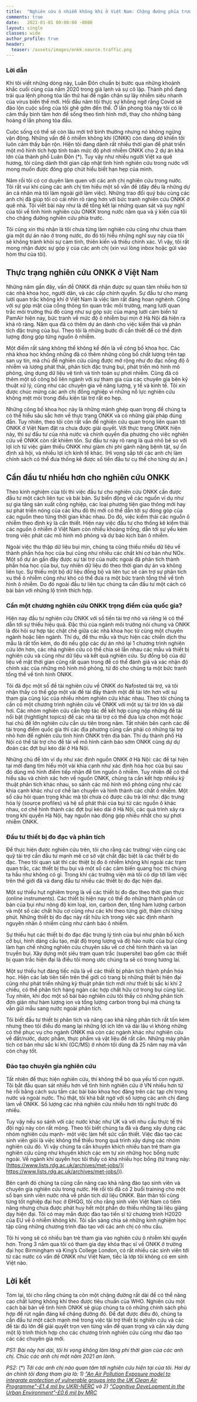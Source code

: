 ```yaml
---
title:  "Nghiên cứu ô nhiễm không khí ở Việt Nam: Chặng đường phía trước"
comments: true
date:   2021-01-01 00:00:00 -0000
layout: single
classes: wide
author_profile: true
header:
  teaser: /assets/images/onkk.source.traffic.png
---
```


### Lời dẫn

Khi tôi viết những dòng này, Luân Đôn chuẩn bị bước qua những khoảnh khắc cuối cùng của năm 2020 trong giá lạnh và sự cô lập.
Thành phố đang trải qua lệnh phong tỏa lần thứ hai để ngăn chặn sự lây nhiễm siêu nhanh của virus biến thể mới. 
Hồi đầu năm tôi thực sự không ngờ rằng Covid sẽ đảo lộn cuộc sống của tôi ghê gớm đến thế.
Ở lần phong tỏa này tôi có lẽ cảm thấy bình tâm hơn để sống theo tình hình mới, thay cho những bàng hoàng ở lần phong tỏa đầu. 

Cuộc sống có thể sẽ còn lâu mới trở bình thường nhưng nó không ngừng vận động. 
Những vấn đề ô nhiễm không khí (ONKK) còn dang dở khiến tôi luôn cảm thấy bận rộn. 
Hiện tôi đang dành rất nhiều thời gian để phát triển một mô hình tích hợp tính toán mức độ phơi nhiễm ONKK
cho 2 dự án khá lớn của thành phố Luân Đôn (*). 
Tuy vậy như nhiều người Việt xa quê hương, 
tôi cũng dành thời gian cập nhật tình hình nghiên cứu trong nước với mong muốn được đóng góp chút hiểu biết hạn hẹp của mình. 

Năm rồi tôi có cơ duyên làm quen với các anh chị nghiên cứu trong nước.
Tôi rất vui khi cùng các anh chị tìm hiểu một số vấn đề (đây đều là những dự án cá nhân mà tôi làm ngoài giờ làm việc).
Những trao đổi quý báu cùng các anh chị đã giúp tôi có cái nhìn rõ ràng hơn với bức tranh nghiên cứu ONKK ở quê nhà. 
Tôi viết bài này như là để tổng kết lại những quan sát và 
suy nghĩ của tôi về tình hình nghiên cứu ONKK trong nước năm qua và ý kiến của tôi cho chặng đường nghiên cứu phía trước.

Tôi cũng xin thú nhận là tôi chưa từng làm nghiên cứu cũng như chưa tham gia một dự án nào ở trong nước,
do đó tôi hiểu những nghĩ suy này của tôi sẽ không tránh khỏi sự cảm tính, 
thiên kiến và thiếu chính xác.
Vì vậy, tôi rất mong nhận được sự góp ý của các anh chị (xin vui lòng inbox hoặc gửi vào hòm thư của tôi).

## Thực trạng nghiên cứu ONKK ở Việt Nam

Những năm gần đây, vấn đề ONKK đã nhận được sự quan tâm nhiều hơn từ các nhà khoa học, người dân, và các cấp chính quyền.
Sự đầu tư cho mạng lưới quan trắc không khí ở Việt Nam là việc làm rất đáng hoan nghênh. 
Cộng với sự góp mặt của cổng thông tin quan trắc môi trường, mạng lưới quan trắc môi trường thủ đô cũng như sự góp sức của
mạng lưới cảm biến từ PamAir hiện nay, bức tranh về mức độ ô nhiễm bụi mịn ở Hà Nội đã hiện ra khá rõ ràng.
Năm qua đã có thêm dự án dành cho việc kiểm thải và phân tích đặc trưng của bụi.
Theo tôi là những bước đi cần thiết để có thể định lượng đóng góp từng nguồn ô nhiễm. 

Một điểm rất sáng không thể không kể đến là về công bố khoa học.
Các nhà khoa học không những đã có thêm những công bố chất lượng trên tạp san uy tín,
mà chủ đề nghiên cứu cũng được mở rộng như đo đạc nồng độ ô nhiễm và lượng phát thải, 
phân tích đặc trưng bụi, phát triển mô hình mô phỏng, ứng dụng dữ liệu vệ tinh và tính toán sự phơi nhiễm. 
Cũng đã có thêm một số công bố liên ngành với sự tham gia của các chuyên gia bên kỹ thuật xử lý,
cũng như các chuyên gia về năng lượng, y tế và kinh tế. 
Tôi xin được chúc mừng các anh chị đồng nghiệp vì những nỗ lực nghiên cứu không mệt mỏi trong điều kiện tài trợ rất eo hẹp.

Những công bố khoa học này là những mảnh ghép quan trọng để chúng ta có thể hiểu sâu sắc hơn về thực trạng ONKK
và có những giải pháp đúng đắn. Tuy nhiên, theo tôi còn rất vấn đề nghiên cứu quan trọng liên quan tới ONKK ở 
Việt Nam đặt ra chưa được giải quyết. 
Với thực trạng ONKK hiện này, thì sự đầu tư của nhà nước và 
chính quyền địa phương cho việc nghiên cứu về ONKK còn rất khiêm tốn. 
Sự đầu tư này rõ rang là quá nhỏ bé so với lợi ích từ việc giảm thiểu ONKK như 
giảm chi phí gánh nặng bệnh tật, sự ổn định xã hội, và nhiều lợi ích kinh tế khác. 
(Hi vọng sắp tới các anh chị làm chính sách có thể đưa thống kê được số tiền đầu tư cụ thể cho từng dự án.)


## Cần đầu tư nhiều hơn cho nghiên cứu ONKK 

Theo kinh nghiệm của tôi thì việc đầu tư cho nghiên cứu ONKK cần được đầu tư một cách liên tục và bài bản.
Sự biến động về các nguồn ví dụ như sự gia tăng sản xuất công nghiệp, 
các loại phương tiện giao thông mới hay sư phát triển nóng của các khu đô thị 
mới có thể dẫn tới sự đóng góp của các nguồn theo từng thời gian khác nhau. 
Do đó, việc kiểm thải các nguồn ô nhiễm theo định kỳ là cần thiết. Hiện nay việc đầu tư cho thống kê 
kiểm thải các nguồn ô nhiễm ở Việt Nam còn nhiều khoảng trống, dẫn tới sự yếu kém trong việc phát các 
mô hình mô phỏng và dự báo kịch bản ô nhiễm.

Ngoài việc thu thập dữ liệu bụi mịn, chúng ta cũng thiếu nhiều dữ liệu về 
thành phần hóa học của bụi cũng như nhiều các chất khí cơ bản như NOx. 
Một số dự án gần đây được sự tài trợ của nước ngoài đã phân tích thành phần hóa học của bụi,
tuy nhiên dữ liệu đó theo thời gian dự án và không liên tục.
Sự thiếu một bộ dữ liệu đồng bộ và liên tục sẽ cản trợ sự phân tích xu thế ô nhiễm cũng như
khó có thể đưa ra một bức tranh tổng thể về tình hình ô nhiễm. Do đó ngoài đầu tư liên tục 
chúng ta cần đầu tư một cách có bài bản với những lộ trình thích hợp.

### Cần một chương nghiên cứu ONKK trọng điểm của quốc gia?

Hiện nay đầu tư nghiên cứu ONKK với số tiền tài trợ nhỏ và riêng lẻ có thể dẫn tới sự thiếu hiệu quả. 
Đặc thù của ngành môi trường nói chung và ONKK là đòi hỏi sự hợp tác chặt chẽ giữa các
nhà khoa học từ cùng một chuyên ngành hoặc liên ngành. 
Thí dụ, để thu mẫu và thực hiện các chiến dịch thu mẫu là rất tốn kém, 
do đó nếu gộp các dự án nhỏ lại 1 chương trình nghiên cứu lớn hơn, các nhà nghiên cứu có thể chia sẻ lẫn nhau các mẫu 
và thiết bị nghiên cứu và cũng như dữ liệu và kết quả nghiên cứu. 
Sự đồng bộ của dữ liệu về mặt thời gian cũng rất quan trong để có thể đánh giá và xác nhận độ chính xác của những mô hình mô phỏng,
từ đó cho chúng ta một bức tranh tổng thể về tình hình ONKK.  

Tôi đã đọc một số đề tài nghiên cứu về ONKK do Nafosted tài trợ, 
và tôi nhận thấy có thể gộp một vài đề tài đấy thành một đề tài lớn hơn với sự tham gia cùng lúc của nhiều nhóm nghiên cứu khác nhau. 
Theo tôi chúng ta cần có một chương trình nghiên cứu về ONKK với một sự tài trợ lớn và dài hơi. 
Các nhóm nghiên cứu cần hợp tác để kết hợp cùng nộp những đề tài nổi bật (hightlight topics) 
để các nhà tài trợ có thể đưa lựa chọn một hoặc hai chủ đề lớn nghiên cứu cần ưu tiên trong năm. 
Tất nhiên bên cạnh các đề tài trọng điểm quốc gia thì các địa phương cũng cần phải có những 
tài trợ nhỏ hơn để nghiên cứu tình hình ONKK trên địa bàn. 
Thí dụ thành phố Hà Nội có thể tài trợ cho đề tài về mô hình cảnh bảo sớm ONKK cũng dự dự đoán các đợt bụi kéo dài ở Hà Nội.

Những chủ đề lớn ví dụ như xác định nguồn ONKK ở Hà Nội:
các đề tại hiện tại mới đang tìm hiểu một vài khía cạnh như xác định hóa học của bụi 
sau đó dùng mô hình điểm tiếp nhận để tìm nguồn ô nhiễm. 
Tuy nhiên để có thể hiểu sâu và chính xác hơn về nguồn ONKK,
chúng ta cần kết hợp nhiều kỹ thuật phân tích khác nhau,
so sánh các mô hình mô phỏng cũng như các khía cạnh khác như cơ chế lan chuyền và hình thành các chất ô nhiễm.
Một số câu hỏi quan trọng khác mà tôi chưa có được câu trả lời như: đặc trưng hóa lý (source profiles)
và hệ số phát thải của bụi từ các nguồn ô khác nhau, 
cơ chế hình thành các đợt bụi kéo dài ở Hà Nội, các quá trình xảy ra trong khí quyển Hà Nội, 
hay nguồn nào đóng góp nhiều nhất cho sự phơi nhiễm ONKK. 

### Đầu tư thiết bị đo đạc và phân tích

Để thực hiện được nghiên cứu trên, tôi cho rằng các trường/ viện cũng các quỹ tài
trợ cần đầu tư mạnh mẽ cơ sở vật chất đặc biệt là các thiết bị đo đạc. 
Theo tôi quan sát thì các thiệt bị đo ô nhiễm không khí ngoài các trạm quan trắc, 
các thiết bị thu bụi và một số các cảm biến quang học thì chúng ta hầu như không có gì. 
Trong khi các trường viện mà tôi có dịp tới làm việc trên thế giới đã và đang đầu tư nhiều các thiết bị đo đạc hiện đại. 

Một sự thiếu hụt nghiêm trọng là về các thiết bị đo đạc theo thời gian thực (online instruments).
Các thiết bị hiện nay có thể đo những thành phần cơ bản của bụi như nông độ kim loại, ion, carbon đen,
tổng hàm lượng carbon và một số các chất hữu cơ cũng như các khí theo từng giờ, thậm chí từng phút. 
Những thiết bị đo đạc này rất hữu ích trong việc xác định nhanh nguyên nhân ô nhiễm cũng như cảnh báo ô nhiễm. 

Sự thiếu hụt các thiết bị đo đạc đặc trưng lý tính của bụi như phân bố kích cỡ bụi, 
hình dáng cấu tạo, mật độ trọng lượng và độ háo nước của bụi cũng làm hạn chế những nghiên cứu chuyên sâu về cơ chế hình thành
và lan truyền bụi. Xây dựng một siêu trạm quan trắc (supersite) bao gồm các thiết bị quan trắc hiện đại là điều tôi 
mong ước chúng ta sẽ có trong tương lai.

Một sự thiếu hụt đáng tiếc nữa là về các thiết bị phân tích thành phần hóa học.
Hiện các lab tiên tiến trên thế giới có trang bị những thiết bị hiện đại cũng như phát triển
những kỹ thuật phân tích mới như thiết bị sắc kí khí 2 chiều, có thể phân tích hàng ngàn các
hợp chất hữu cơ trong bụi cùng lúc. Tuy nhiên, khi đọc một số bài báo nghiên cứu tôi thấy có những 
phân tích đơn giản như hàm lượng ion và tổng lượng carbon trong bụi mà chúng ta vẫn gửi mẫu sang nước 
ngoài phân tích. 

Tôi biết đầu tư thiết bị phân tích và nâng cao khả năng phân tích rất tốn kém 
nhưng theo tôi điều đó mang lại những lợi ích lớn và dài lâu vì không những có thể phục vụ cho ngành ONKK mà còn 
các ngành khác như nghiên cứu về đất/nước, dược phẩm, thực phẩm và vật liệu đề rất cần. 
Những máy phân tích cơ bản như sắc kí khí (GC/MS) ở nhóm tôi dùng đã 25 năm nay mà vẫn còn chạy tốt.

### Đào tạo chuyên gia nghiên cứu

Tất nhiên để thực hiện nghiên cứu, thì không thể bỏ qua yếu tố con người. 
Tôi bắt đầu quan sát nhiều hơn về tình hình nghiên cứu ở VN nhiều hơn từ hè rồi bằng cách sưu tầm 
các bài báo khoa học đăng trên các tạp chí trong nước và ngoài nước. 
Thú thật, tôi khá bất ngờ với số lượng các anh chị đang làm về ONKK. 
Số lượng các nhà nghiên cứu nhiều hơn tôi nghĩ trước đó nhiều. 

Tuy vậy nếu so sánh với các nước khác như UK và với nhu cầu thực tế thì đội ngũ này còn rất mỏng. 
Theo tôi biết chúng ta đã và đang xây dựng các nhóm nghiên cứu mạnh- một việc làm hết sức cần thiết.
Việc đào tạo các sinh viên giỏi là việc không thể thiếu trong quá trình xây dựng các nhóm nghiên cứu đó.
Vì vậy chúng ta cần khuyến khích nhiều bạn trẻ tham gia nghiên cứu cũng như khuyến khích các em tự xin những học bổng nước ngoài. 
Về ngành khí quyển học tôi thấy có khá nhiều học bổng (từ trang này: [https://www.lists.rdg.ac.uk/archives/met-jobs/]( https://www.lists.rdg.ac.uk/archives/met-jobs/)). 

Bên cạnh đó chúng ta cũng cần nâng cao  khả năng đào tạo sinh viên và chuyên gia nghiên cứu trong nước.
Hè rồi tôi đã có 2 buổi training cho một số bạn sinh viên nước nhà về phân tích dữ liệu ONKK.
Bản thân tôi cũng từng tốt nghiệp đại học ở ĐHQG, 
tôi cho rằng sinh viên Việt Nam có tiềm năng nhưng chưa được phát huy hết một phần do thiếu những tài liệu giảng dạy hiện đại.
Tôi có may mắn được đào tạo tiến sĩ từ chương trình H2020 của EU về ô nhiễm không khí. 
Tôi sẵn sàng chia sẻ những kinh nghiệm học tập cũng những chương trình đào tạo với các anh chị có nhu cầu. 

Tôi hi vọng sẽ có nhiều bạn trẻ tham gia vào nghiên cứu ô nhiễm khí quyển hơn. 
Trong 3 năm qua tôi có tham gia dạy khóa thạc sĩ về ONKK ở trường đại học Birmingham và King’s College London, 
có rất nhiều các sinh viên tới từ các nước có vấn đề ONKK như Việt Nam, tiếc là lớp tôi không có em sinh Việt nào.

## Lời kết

Tóm lại, tôi cho rằng chúng ta còn một chặng đường rất dài để có thể nâng cao chất lượng không khí theo được tiêu chuẩn của WHO. 
Nghiên cứu một cách bài bản về tình hình ONKK sẽ giúp chúng ta có những chính sách phù hợp để rút ngắn đáng kể chặng đường đó. 
Để đạt được điều đó, chúng ta cần đầu tư một cách mạnh mẽ trong việc tài trợ thiết bị nghiên cứu và các 
đề tài đủ lớn để giải quyết trọn vẹn từng vấn đề quan trọng và cần xây dựng một lộ trình thích hợp 
cho các chương trình nghiên cứu cũng như đào tạo các các chuyên gia mới.

*PS1: Bài này hơi dài, tôi hi vọng không làm lãng phí thời gian của các anh chị. 
Chúc các anh chị một năm 2021 an lành.*


*PS2:* (*) *Tới các anh chị nào quan tâm tới nghiên cứu hiện tại của tôi. 
Hai dự án chính tôi đang tham gia là: 1) [“An Air Pollution Exposure model 
to integrate protection of vulnerable groups into the UK Clean Air Programme"-£1.4 mil by UKRI-NERC](https://gtr.ukri.org/project/6D2FF57F-BE97-4070-B074-685CC802D05F) và 
2) [“Cognitive DeveLopment in the Urban Environment”-£0.6 mil by MRC](https://gtr.ukri.org/projects?ref=MR%2FR00322X%2F1)*
